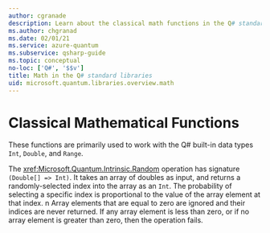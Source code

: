 ```yaml
---
author: cgranade
description: Learn about the classical math functions in the Q# standard libraries that are used with the built-in data types.
ms.author: chgranad
ms.date: 02/01/21
ms.service: azure-quantum
ms.subservice: qsharp-guide
ms.topic: conceptual
no-loc: ['Q#', '$$v']
title: Math in the Q# standard libraries
uid: microsoft.quantum.libraries.overview.math
---
```


# Classical Mathematical Functions #

These functions are primarily used to work with the Q# built-in data types `Int`, `Double`, and `Range`.

The <xref:Microsoft.Quantum.Intrinsic.Random> operation has signature `(Double[] => Int)`.
It takes an array of doubles as input, and returns a randomly-selected index into the array as an `Int`.
The probability of selecting a specific index is proportional to the value of the array element at that index. n
Array elements that are equal to zero are ignored and their indices are never returned.
If any array element is less than zero, or if no array element is greater than zero, then the operation fails.